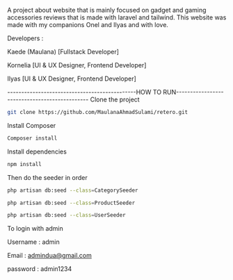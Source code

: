 A project about website that is mainly focused on gadget and gaming accessories reviews that is made with laravel and tailwind.
This website was made with my companions Onel and Ilyas and with love.

Developers :

Kaede (Maulana) [Fullstack Developer]

Kornelia [UI & UX Designer, Frontend Developer]

Ilyas [UI & UX Designer, Frontend Developer]


----------------------------------------------HOW TO RUN----------------------------------------------
Clone the project
```bash
git clone https://github.com/MaulanaAhmadSulami/retero.git
```

Install Composer
```bash
Composer install
```

Install dependencies
```bash
npm install
```

Then do the seeder in order
```bash
php artisan db:seed --class=CategorySeeder
```

```bash
php artisan db:seed --class=ProductSeeder
```

```bash
php artisan db:seed --class=UserSeeder
```


To login with admin

Username : admin

Email : admindua@gmail.com

password : admin1234